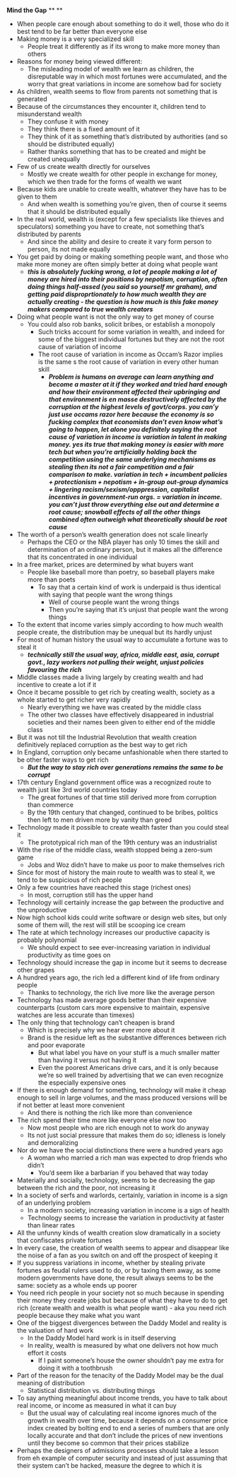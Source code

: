 **Mind the Gap**
**
**
- When people care enough about something to do it well, those who do it best tend to be far better than everyone else
- Making money is a very specialized skill
	- People treat it differently as if its wrong to make more money than others
- Reasons for money being viewed different:
	- The misleading model of wealth we learn as children, the disreputable way in which most fortunes were accumulated, and the worry that great variations in income are somehow bad for society
- As children, wealth seems to flow from parents not something that is generated
- Because of the circumstances they encounter it, children tend to misunderstand wealth
	- They confuse it with money
	- They think there is a fixed amount of it
	- They think of it as something that’s distributed by authorities (and so should be distributed equally)
	- Rather thanks something that has to be created and might be created unequally
- Few of us create wealth directly for ourselves
	- Mostly we create wealth for other people in exchange for money, which we then trade for the forms of wealth we want
- Because kids are unable to create wealth, whatever they have has to be given to them
	- And when wealth is something you’re given, then of course it seems that it should be distributed equally
- In the real world, wealth is (except for a few specialists like thieves and speculators) something you have to create, not something that’s distributed by parents
	- And since the ability and desire to create it vary form person to person, its not made equally
- You get paid by doing or making something people want, and those who make more money are often simply better at doing what people want
	- ***_this is absolutely fucking wrong, a lot of people making a lot of money are hired into their positions by nepotism, corruption, often doing things half-assed (you said so yourself mr graham), and getting paid disproprtionately to how much wealth they are actually creating - the question is how much is this fake money makers compared to true wealth creators_***
- Doing what people want is not the only way to get money of course
	- You could also rob banks, solicit bribes, or establish a monopoly
		- Such tricks account for some variation in wealth, and indeed for some of the biggest individual fortunes but they are not the root cause of variation of income
		- The root cause of variation in income as Occam’s Razor implies is the same s the root cause of variation in every other human skill
			- ***_Problem is humans on average can learn anything and become a master at it if they worked and tried hard enough and how their environment affected their upbringing and that environment is en masse destructively affected by the corruption at the highest levels of govt/corps. you can’y just use occams razor here because the economy is so fucking complex that economists don’t even know what’s going to happen, let alone you definitely saying the root cause of variation in income is variation in talent in making money. yes its true that making money is easier with more tech but when you’re artificially holding back the competition using the same underlying mechanisms as stealing then its  not a fair competition and a fair comparison to make. variation in tech + incumbent policies + protectionism + nepotism + in-group out-group dynamics + lingering racism/sexism/opppression, capitalist incentives in government-run orgs. = variation in income. you can’t just throw everything else out and determine a root cause; snowball effects of all the other things combined often outweigh what theoretically should be root cause_***
- The worth of a person’s wealth generation does not scale linearly
	- Perhaps the CEO or the NBA player has only 10 times the skill and determination of an ordinary person, but it makes all the difference that its concentrated in one individual
- In a free market, prices are determined by what buyers want
	- People like baseball more than poetry, so baseball players make more than poets
		- To say that a certain kind of work is underpaid is thus identical with saying that people want the wrong things
			- Well of course people want the wrong things
			- Then you’re saying that it’s unjust that people want the wrong things
- To the extent that income varies simply according to how much wealth people create, the distribution may be unequal but its hardly unjust
- For most of human history the usual way to accumulate a fortune was to steal it
	- ***_technically still the usual way, africa, middle east, asia, corrupt govt., lazy workers not pulling their weight, unjust policies favouring the rich_***
- Middle classes made a living largely by creating wealth and had incentive to create a lot if it
- Once it became possible to get rich by creating wealth, society as a whole started to get richer very rapidly
	- Nearly everything we have was created by the middle class
	- The other two classes have effectively disappeared in industrial societies and their names been given to either end of the middle class
- But it was not till the Industrial Revolution that wealth creation definitively replaced corruption as the best way to get rich
- In England, corruption only became unfashionable when there started to be other faster ways to get rich
	- ***_But the way to stay rich over generations remains the same to be corrupt_***
- 17th century England government office was a recognized route to wealth just like 3rd world countries today
	- The great fortunes of that time still derived more from corruption than commerce
	- By the 19th century that changed, continued to be bribes, politics then left to men driven more by vanity than greed
- Technology made it possible to create wealth faster than you could steal it
	- The prototypical rich man of the 19th century was an industrialist
- With the rise of the middle class, wealth stopped being a zero-sum game
	- Jobs and Woz didn’t have to make us poor to make themselves rich
- Since for most of history the main route to wealth was to steal it, we tend to be suspicious of rich people 
- Only a few countries have reached this stage (richest ones)
	- In most, corruption still has the upper hand
- Technology will certainly increase the gap between the productive and the unproductive
- Now high school kids could write software or design web sites, but only some of them will, the rest will still be scooping ice cream
- The rate at which technology increases our productive capacity is probably polynomial
	- We should expect to see ever-increasing variation in individual productivity as time goes on
- Technology should increase the gap in income but it seems to decrease other grapes
- A hundred years ago, the rich led a different kind of life from ordinary people
	- Thanks to technology, the rich live more like the average person
- Technology has made average goods better than their expensive counterparts (custom cars more expensive to maintain, expensive watches are less accurate than timexes)
- The only thing that technology can’t cheapen is brand
	- Which is precisely why we hear ever more about it
	- Brand is the residue left as the substantive differences between rich and poor evaporate
		- But what label you have on your stuff is a much smaller matter than having it versus not having it
		- Even the poorest Americans drive cars, and it is only because we’re so well trained by advertising that we can even recognize the especially expensive ones
- If there is enough demand for something, technology will make it cheap enough to sell in large volumes, and the mass produced versions will be if not better at least more convenient
	- And there is nothing the rich like more than convenience
- The rich spend their time more like everyone else now too
	- Now most people who are rich enough not to work do anyway
	- Its not just social pressure that makes them do so; idleness is lonely and demoralizing
- Nor do we have the social distinctions there were a hundred years ago
	- A woman who married a rich man was expected to drop friends who didn’t
		- You’d seem like a barbarian if you behaved that way today
- Materially and socially, technology, seems to be decreasing the gap between the rich and the poor, not increasing it
- In a society of serfs and warlords, certainly, variation in income is a sign of an underlying problem
	- In a modern society, increasing variation in income is a sign of health
	- Technology seems to increase the variation in productivity at faster than linear rates
- All the unfunny kinds of wealth creation slow dramatically in a society that confiscates private fortunes
- In every case, the creation of wealth seems to appear and disappear like the noise of a fan as you switch on and off the prospect of keeping it
- If you suppress variations in income, whether by stealing private fortunes as feudal rulers used to do, or by taxing them away, as some modern governments have done, the result always seems to be the same: society as a whole ends up poorer
- You need rich people in your society not so much because in spending their money they create jobs but because of what they have to do to get rich (create wealth and wealth is what people want) - aka you need rich people because they make what you want
- One of the biggest divergences between the Daddy Model and reality is the valuation of hard work
	- In the Daddy Model hard work is in itself deserving
	- In reality, wealth is measured by what one delivers not how much effort it costs
		- If I paint someone’s house the owner shouldn’t pay me extra for doing it with a toothbrush
- Part of the reason for the tenacity of the Daddy Model may be the dual meaning of distribution
	- Statistical distribution vs. distributing things
- To say anything meaningful about income trends, you have to talk about real income, or income as measured in what it can buy
	- But the usual way of calculating real income ignores much of the growth in wealth over time, because it depends on a  consumer price index created by bolting end to end a series of numbers that are only locally accurate and that don’t include the prices of new inventions until they become so common that their prices stabilize
- Perhaps the designers of admissions processes should take a lesson from eh example of computer security and instead of just assuming that their system can’t be hacked, measure the degree to which it is

